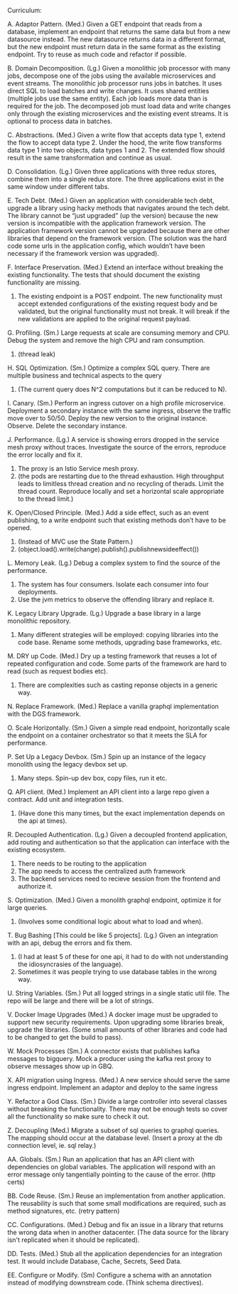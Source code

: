 Curriculum:

A. Adaptor Pattern. (Med.)
Given a GET endpoint that reads from a database, implement an endpoint that returns the same data but from a new datasource instead.
The new datasource returns data in a different format, but the new endpoint must return data in the same format as the existing endpoint.
Try to reuse as much code and refactor if possible.

B. Domain Decomposition. (Lg.)
Given a monolithic job processor with many jobs, decompose one of the jobs using the available microservices and event streams.
The monolithic job processor runs jobs in batches. It uses direct SQL to load batches and write changes. It uses shared entities (multiple jobs use the same entity). Each job loads more data than is required for the job.
The decomposed job must load data and write changes only through the existing microservices and the existing event streams. It is optional to process data in batches.

C. Abstractions. (Med.)
Given a write flow that accepts data type 1, extend the flow to accept data type 2.
Under the hood, the write flow transforms data type 1 into two objects, data types 1 and 2. The extended flow should result in the same transformation and continue as usual.

D. Consolidation. (Lg.)
Given three applications with three redux stores, combine them into a single redux store.
The three applications exist in the same window under different tabs.

E. Tech Debt.  (Med.)
Given an application with considerable tech debt, upgrade a library using hacky methods that navigates around the tech debt.
The library cannot be “just upgraded” (up the version) because the new version is incompatible with the application framework version. The application framework version cannot be upgraded because there are other libraries that depend on the framework version.
(The solution was the hard code some urls in the application config, which wouldn’t have been necessary if the framework version was upgraded).

F. Interface Preservation. (Med.)
Extend an interface without breaking the existing functionality. The tests that should document the existing functionality are missing.
1. The existing endpoint is a POST endpoint. The new functionality must accept extended configurations of the existing request body and be validated, but the original functionality must not break. It will break if the new validations are applied to the original request payload.

G. Profiling. (Sm.)
Large requests at scale are consuming memory and CPU. Debug the system and remove the high CPU and ram consumption.
1. (thread leak)

H. SQL Optimization. (Sm.)
Optimize a complex SQL query. There are multiple business and technical aspects to the query
1. (The current query does N^2 computations but it can be reduced to N).

I. Canary. (Sm.)
Perform an ingress cutover on a high profile microservice. Deployment a secondary instance with the same ingress, observe the traffic move over to 50/50. Deploy the new version to the original instance. Observe. Delete the secondary instance.

J.  Performance. (Lg.)
A service is showing errors dropped in the service mesh proxy without traces. Investigate the source of the errors, reproduce the error locally and fix it.
1. The proxy is an Istio Service mesh proxy.
2. (the pods are restarting due to the thread exhaustion. High throughput leads to limitless thread creation and no recycling of therads. Limit the thread count. Reproduce locally and set a horizontal scale appropriate to the thread limit.)

K. Open/Closed Principle. (Med.)
Add a side effect, such as an event publishing, to a write endpoint such that existing methods don’t have to be opened.
1. (Instead of MVC use the State Pattern.)
2. (object.load().write(change).publish().publishnewsideeffect())

L. Memory Leak. (Lg.)
Debug a complex system to find the source of the performance.
1. The system has four consumers. Isolate each consumer into four deployments.
2. Use the jvm metrics to observe the offending library and replace it.

K. Legacy Library Upgrade. (Lg.)
Upgrade a base library in a large monolithic repository.
1. Many different strategies will be employed: copying libraries into the code base. Rename some methods, upgrading base frameworks, etc.

M. DRY up Code. (Med.)
Dry up a testing framework that reuses a lot of repeated configuration and code. Some parts of the framework are hard to read (such as request bodies etc).
1. There are complexities such as casting reponse objects in a generic way.

N. Replace Framework. (Med.)
Replace a vanilla graphql implementation with the DGS framework.

O. Scale Horizontally. (Sm.)
Given a simple read endpoint, horizontally scale the endpoint on a container orchestrator so that it meets the SLA for performance.

P. Set Up a Legacy Devbox. (Sm.)
Spin up an instance of the legacy monolith using the legacy devbox set up.
1. Many steps. Spin-up dev box, copy files, run it etc.

Q. API client. (Med.)
Implement an API client into a large repo given a contract. Add unit and integration tests.
1. (Have done this many times, but the exact implementation depends on the api at times).

R. Decoupled Authentication. (Lg.)
Given a decoupled frontend application, add routing and authentication so that the application can interface with the existing ecosystem.
1. There needs to be routing to the application
2. The app needs to access the centralized auth framework
3. The backend services need to recieve session from the frontend and authorize it.

S. Optimization. (Med.)
Given a monolith graphql endpoint, optimize it for large queries.
1. (Involves some conditional logic about what to load and when).

T. Bug Bashing [This could be like 5 projects]. (Lg.)
Given an integration with an api, debug the errors and fix them.
1. (I had at least 5 of these for one api, it had to do with not understanding the idiosyncrasies of the language).
2. Sometimes it was people trying to use database tables in the wrong way.

U. String Variables. (Sm.)
Put all logged strings in a single static util file. The repo will be large and there will be a lot of strings.

V. Docker Image Upgrades (Med.)
A docker image must be upgraded to support new security requirements. Upon upgrading some libraries break, upgrade the libraries.
(Some small amounts of other libraries and code had to be changed to get the build to pass).

W. Mock Processes (Sm.)
A connector exists that publishes kafka messages to bigquery. Mock a producer using the kafka rest proxy to observe messages show up in GBQ.

X. API migration using Ingress. (Med.)
A new service should serve the same ingress endpoint. Implement an adaptor and deploy to the same ingress

Y. Refactor a God Class. (Sm.)
Divide a large controller into several classes without breaking the functionality. There may not be enough tests so cover all the functionality so make sure to check it out.

Z. Decoupling (Med.)
Migrate a subset of sql queries to graphql queries. The mapping should occur at the database level.
(Insert a proxy at the db connection level, ie. sql relay.)

AA. Globals. (Sm.)
Run an application that has an API client with dependencies on global variables. The application will respond with an error message only tangentially pointing to the cause of the error. (http certs)

BB. Code Reuse. (Sm.)
Reuse an implementation from another application. The reusability is such that some small modifications are required, such as method signatures, etc. (retry pattern)

CC. Configurations. (Med.)
Debug and fix an issue in a library that returns the wrong data when in another datacenter. (The data source for the library isn't replicated when it should be replicated).

DD. Tests. (Med.)
Stub all the application dependencies for an integration test. It would include Database, Cache, Secrets, Seed Data.

EE. Configure or Modify. (Sm)
Configure a schema with an annotation instead of modifying downstream code. (Think schema directives).
